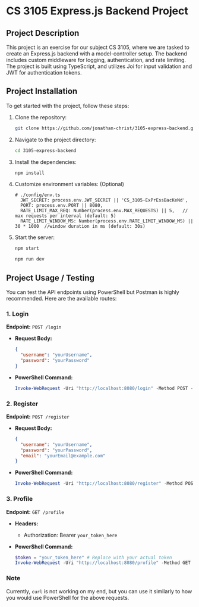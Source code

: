 # CS 3105 Express.js Backend Project

## Project Description
This project is an exercise for our subject CS 3105, where we are tasked to create an Express.js backend with a model-controller setup. The backend includes custom middleware for logging, authentication, and rate limiting. The project is built using TypeScript, and utilizes Joi for input validation and JWT for authentication tokens.

## Project Installation

To get started with the project, follow these steps:

1. Clone the repository:
   ```bash
   git clone https://github.com/jonathan-christ/3105-express-backend.git
   ```

2. Navigate to the project directory:
   ```bash
   cd 3105-express-backend
   ```

3. Install the dependencies:
   ```bash
   npm install
   ```

4. Customize environment variables: (Optional)
   ```env
   # ./config/env.ts
     JWT_SECRET: process.env.JWT_SECRET || 'CS_3105-ExPrEssBacKeNd',
     PORT: process.env.PORT || 8080,
     RATE_LIMIT_MAX_REQ: Number(process.env.MAX_REQUESTS) || 5,   // max requests per interval (default: 5)
     RATE_LIMIT_WINDOW_MS: Number(process.env.RATE_LIMIT_WINDOW_MS) || 30 * 1000  //window duration in ms (default: 30s)
   ```

5. Start the server:
   ```bash
   npm start
   ```
   ```bash
   npm run dev
   ```

## Project Usage / Testing

You can test the API endpoints using PowerShell but Postman is highly recommended. Here are the available routes:

### 1. Login
**Endpoint:** `POST /login`

- **Request Body:**
  ```json
  {
    "username": "yourUsername",
    "password": "yourPassword"
  }
  ```

- **PowerShell Command:**
  ```powershell
  Invoke-WebRequest -Uri "http://localhost:8080/login" -Method POST -Body '{"username": "yourUsername", "password": "yourPassword"}' -ContentType "application/json"
  ```

### 2. Register
**Endpoint:** `POST /register`

- **Request Body:**
  ```json
  {
    "username": "yourUsername",
    "password": "yourPassword",
    "email": "yourEmail@example.com"
  }
  ```

- **PowerShell Command:**
  ```powershell
  Invoke-WebRequest -Uri "http://localhost:8080/register" -Method POST -Body '{"username": "yourUsername", "password": "yourPassword", "email": "yourEmail@example.com"}' -ContentType "application/json"
  ```

### 3. Profile
**Endpoint:** `GET /profile`

- **Headers:**
  - Authorization: Bearer `your_token_here`

- **PowerShell Command:**
  ```powershell
  $token = "your_token_here" # Replace with your actual token
  Invoke-WebRequest -Uri "http://localhost:8080/profile" -Method GET -Headers @{Authorization = "Bearer $token"}
  ```

### Note
Currently, `curl` is not working on my end, but you can use it similarly to how you would use PowerShell for the above requests.
